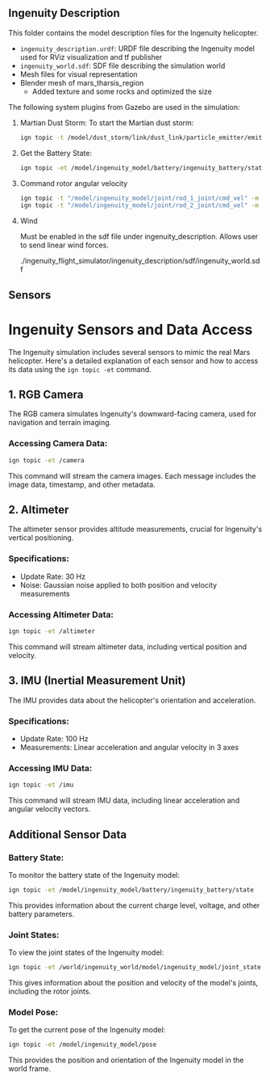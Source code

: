 

## Ingenuity Description

This folder contains the model description files for the Ingenuity helicopter.
- `ingenuity_description.urdf`: URDF file describing the Ingenuity model used for RViz visualization and tf publisher
- `ingenuity_world.sdf`: SDF file describing the simulation world
- Mesh files for visual representation
- Blender mesh of mars_tharsis_region
    - Added texture and some rocks and optimized the size

The following system plugins from Gazebo are used in the simulation:

1. Martian Dust Storm:
   To start the Martian dust storm:
   ```bash
   ign topic -t /model/dust_storm/link/dust_link/particle_emitter/emitter/cmd -m ignition.msgs.ParticleEmitter -p 'emitting: {data: true}'
   ```

2. Get the Battery State:

    ```bash
    ign topic -et /model/ingenuity_model/battery/ingenuity_battery/state
    ```

3. Command rotor angular velocity

    ```bash
    ign topic -t "/model/ingenuity_model/joint/rod_1_joint/cmd_vel" -m ignition.msgs.Double -p "data: 2000.0"
    ign topic -t "/model/ingenuity_model/joint/rod_2_joint/cmd_vel" -m ignition.msgs.Double -p "data: 2000.0"
    ```

4. Wind

    Must be enabled in the sdf file under ingenuity_description. Allows user to send linear wind forces.
    
    ./ingenuity_flight_simulator/ingenuity_description/sdf/ingenuity_world.sdf


## Sensors
# Ingenuity Sensors and Data Access

The Ingenuity simulation includes several sensors to mimic the real Mars helicopter. Here's a detailed explanation of each sensor and how to access its data using the `ign topic -et` command.

## 1. RGB Camera

The RGB camera simulates Ingenuity's downward-facing camera, used for navigation and terrain imaging.


### Accessing Camera Data:
```bash
ign topic -et /camera
```

This command will stream the camera images. Each message includes the image data, timestamp, and other metadata.

## 2. Altimeter

The altimeter sensor provides altitude measurements, crucial for Ingenuity's vertical positioning.

### Specifications:
- Update Rate: 30 Hz
- Noise: Gaussian noise applied to both position and velocity measurements

### Accessing Altimeter Data:
```bash
ign topic -et /altimeter
```

This command will stream altimeter data, including vertical position and velocity.

## 3. IMU (Inertial Measurement Unit)

The IMU provides data about the helicopter's orientation and acceleration.

### Specifications:
- Update Rate: 100 Hz
- Measurements: Linear acceleration and angular velocity in 3 axes

### Accessing IMU Data:
```bash
ign topic -et /imu
```

This command will stream IMU data, including linear acceleration and angular velocity vectors.

## Additional Sensor Data

### Battery State:
To monitor the battery state of the Ingenuity model:
```bash
ign topic -et /model/ingenuity_model/battery/ingenuity_battery/state
```

This provides information about the current charge level, voltage, and other battery parameters.

### Joint States:
To view the joint states of the Ingenuity model:
```bash
ign topic -et /world/ingenuity_world/model/ingenuity_model/joint_state
```

This gives information about the position and velocity of the model's joints, including the rotor joints.

### Model Pose:
To get the current pose of the Ingenuity model:
```bash
ign topic -et /model/ingenuity_model/pose
```

This provides the position and orientation of the Ingenuity model in the world frame.

